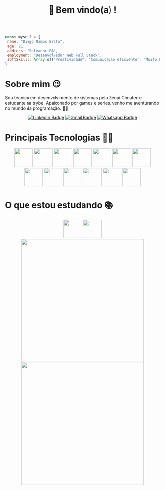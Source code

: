 <h1 align="center">
    👋 Bem vindo(a) ! 
</h1>
<br>


```javascript

const myself = {
 name: "Diego Ramos Brito",
 age: 21,
 address: "Salvador-BA",
 employment: "Desenvolvedor Web Full Stack",
 softSkills: Array.of("Proatividade", "Comunicação eficiente", "Muito bem humorado 😁"),
}

```
<div align="center">
  <div align="left"> 
  
  <h1>Sobre mim 😉</h1>

  <p>Sou técnico em desenvolvimento de sistemas pelo Senai Cimatec e estudante na trybe. Apaixonado por games e series, venho me aventurando no mundo da programação. 🚀🚀</p>
  </div>

  [![Linkedin Badge](https://img.shields.io/badge/LinkedIn-0077B5?style=for-the-badge&logo=linkedin&logoColor=white)](https://www.linkedin.com/in/diego-rbrito/) 
  [![Gmail Badge](https://img.shields.io/badge/Gmail-D14836?style=for-the-badge&logo=gmail&logoColor=white)](mailto:diegorbrito9@gmail.com/)
  [![Whatsapp Badge](https://img.shields.io/badge/WhatsApp-25D366?style=for-the-badge&logo=whatsapp&logoColor=white)](https://api.whatsapp.com/send?phone=5571993804648)
</div>

<div>
  <h1 >Principais Tecnologias 👨‍💻</h1>
  <div align="center">
    <img src="https://img.shields.io/badge/Git-F05032?style=for-the-badge&logo=git&logoColor=white" width="60px"  />
    <img src="https://img.shields.io/badge/HTML5-E34F26?style=for-the-badge&logo=html5&logoColor=white" width="60px" />
    <img src="https://img.shields.io/badge/CSS3-1572B6?style=for-the-badge&logo=css3&logoColor=white" width="60px" />
    <img src="https://img.shields.io/badge/JavaScript-323330?style=for-the-badge&logo=javascript&logoColor=F7DF1E" width="60px"/>
    <img src="https://img.shields.io/badge/Jest-C21325?style=for-the-badge&logo=jest&logoColor=white" width="60px" />
    <img src="https://img.shields.io/badge/Node.js-339933?style=for-the-badge&logo=nodedotjs&logoColor=white" width="60px" />
    <img src="https://img.shields.io/badge/Yarn-2C8EBB?style=for-the-badge&logo=yarn&logoColor=white" width="60px" />
    <img src="https://img.shields.io/badge/Express.js-000000?style=for-the-badge&logo=express&logoColor=white" width="60px" />
    <img src="https://img.shields.io/badge/React-20232A?style=for-the-badge&logo=react&logoColor=61DAFB" width="60px" />
    <img src="https://img.shields.io/badge/styled--components-DB7093?style=for-the-badge&logo=styled-components&logoColor=white" width="60px" />
    <img src="https://img.shields.io/badge/Sass-CC6699?style=for-the-badge&logo=sass&logoColor=white" width="60px" />
    <img src="https://img.shields.io/badge/React_Router-CA4245?style=for-the-badge&logo=react-router&logoColor=white" width="60px"/>
    <img src="https://img.shields.io/badge/Insomnia-5849be?style=for-the-badge&logo=Insomnia&logoColor=white" width="60px" />
  </div>
</div>

<div>
  <h1 >O que estou estudando 📚</h1>
  <div align="center">
    <img src="https://img.shields.io/badge/TypeScript-007ACC?style=for-the-badge&logo=typescript&logoColor=white" width="60px" />
    <img src="https://img.shields.io/badge/next.js-000000?style=for-the-badge&logo=nextdotjs&logoColor=white" width="60px" />
  </div>
</div>

<div align="center">
  <img width="400rem" height="400rem" src="https://github-readme-stats.vercel.app/api/top-langs/?username=Drb-Diego&layout=compact&theme=merko&langs_count=10" style="display: inline-block;"/>
  <img width="400rem" height="400rem" src="https://github-readme-stats.vercel.app/api?username=Drb-Diego&show_icons=true&theme=merko" style="display: inline-block;"/>
</div>
